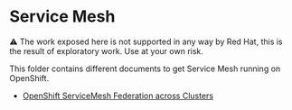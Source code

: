 # Service Mesh

:warning: The work exposed here is not supported in any way by Red Hat, this is the result of exploratory work. Use at your own risk.

This folder contains different documents to get Service Mesh running on OpenShift.

* [OpenShift ServiceMesh Federation across Clusters](./openshift-servicemesh-federation.md)
